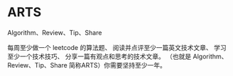 # ARTS
Algorithm、Review、Tip、Share

每周至少做一个 leetcode 的算法题、
阅读并点评至少一篇英文技术文章、
学习至少一个技术技巧、
分享一篇有观点和思考的技术文章。
（也就是 Algorithm、Review、Tip、Share 简称ARTS）你需要坚持至少一年。




